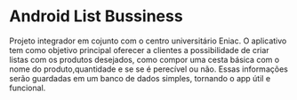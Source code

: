# Android List Bussiness
Projeto integrador em cojunto com o centro universitário Eniac.
O aplicativo tem como objetivo principal oferecer a clientes a possibilidade de criar listas com os produtos desejados, como compor uma cesta básica com o nome do produto,quantidade e se
se é perecível ou não.
Essas informações serão guardadas em um banco de dados simples, tornando o app útil e funcional.
